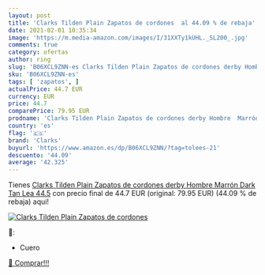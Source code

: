 ```yaml
---
layout: post
title: 'Clarks Tilden Plain Zapatos de cordones  al 44.09 % de rebaja'
date: 2021-02-01 10:35:34
image: 'https://m.media-amazon.com/images/I/31XXTy1kUHL._SL200_.jpg'
comments: true
category: ofertas
author: ring
slug: 'B06XCL9ZNN-es Clarks Tilden Plain Zapatos de cordones derby Hombre...'
sku: 'B06XCL9ZNN-es'
tags: [ 'zapatos', ]
actualPrice: 44.7 EUR
currency: EUR
price: 44.7
comparePrice: 79.95 EUR
prodname: 'Clarks Tilden Plain Zapatos de cordones derby Hombre  Marrón  Dark Tan Lea   44.5'
country: 'es'
flag: '🇪🇸'
brand: 'Clarks'
buyurl: 'https://www.amazon.es/dp/B06XCL9ZNN/?tag=tolees-21'
descuento: '44.09'
average: '42.325'
---
```


Tienes [Clarks Tilden Plain Zapatos de cordones derby Hombre  Marrón  Dark Tan Lea   44.5](https://www.amazon.es/dp/B06XCL9ZNN/?tag=tolees-21) con precio final de  44.7 EUR (original: 79.95 EUR) (44.09 %  de rebaja) aqui!

[![Clarks Tilden Plain Zapatos de cordones ](https://m.media-amazon.com/images/I/31XXTy1kUHL._SL200_.jpg)](https://www.amazon.es/dp/B06XCL9ZNN/?tag=tolees-21)

🔎:

- Cuero

[🛒 Comprar!!!](https://www.amazon.es/dp/B06XCL9ZNN/?tag=tolees-21)
